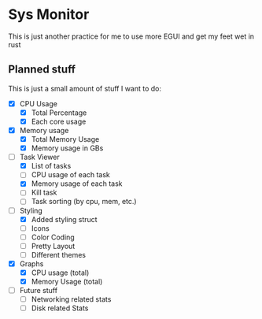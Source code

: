 # Sys Monitor

This is just another practice for me to use more EGUI and get my feet wet in rust

## Planned stuff

This is just a small amount of stuff I want to do:

- [x] CPU Usage
    - [x] Total Percentage
    - [x] Each core usage
- [x] Memory usage
    - [x] Total Memory Usage
    - [x] Memory usage in GBs
- [ ] Task Viewer
    - [x] List of tasks
    - [ ] CPU usage of each task
    - [x] Memory usage of each task
    - [ ] Kill task
    - [ ] Task sorting (by cpu, mem, etc.)
- [ ] Styling
    - [x] Added styling struct
    - [ ] Icons
    - [ ] Color Coding
    - [ ] Pretty Layout
    - [ ] Different themes
- [x] Graphs
    - [x] CPU usage (total)
    - [x] Memory Usage (total)
- [ ] Future stuff
    - [ ] Networking related stats
    - [ ] Disk related Stats
